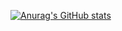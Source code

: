 [![Anurag's GitHub stats](https://github-readme-stats.vercel.app/api?username=igicode2020)](https://github.com/anuraghazra/github-readme-stats)
